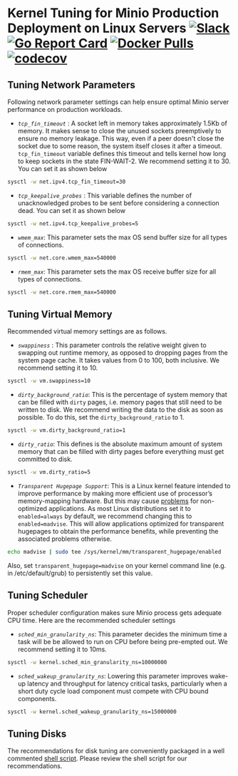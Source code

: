 # Kernel Tuning for Minio Production Deployment on Linux Servers [![Slack](https://slack.minio.io/slack?type=svg)](https://slack.minio.io) [![Go Report Card](https://goreportcard.com/badge/minio/minio)](https://goreportcard.com/report/minio/minio) [![Docker Pulls](https://img.shields.io/docker/pulls/minio/minio.svg?maxAge=604800)](https://hub.docker.com/r/minio/minio/) [![codecov](https://codecov.io/gh/minio/minio/branch/master/graph/badge.svg)](https://codecov.io/gh/minio/minio)

## Tuning Network Parameters

Following network parameter settings can help ensure optimal Minio server performance on production workloads.

- *`tcp_fin_timeout`* : A socket left in memory takes approximately 1.5Kb of memory. It makes sense to close the unused sockets preemptively to ensure no memory leakage. This way, even if a peer doesn't close the socket due to some reason, the system itself closes it after a timeout. `tcp_fin_timeout` variable defines this timeout and tells kernel how long to keep sockets in the state FIN-WAIT-2. We recommend setting it to 30. You can set it as shown below

```sh
sysctl -w net.ipv4.tcp_fin_timeout=30
```

- *`tcp_keepalive_probes`* : This variable defines the number of unacknowledged probes to be sent before considering a connection dead. You can set it as shown below

```sh
sysctl -w net.ipv4.tcp_keepalive_probes=5
```

- *`wmem_max`*: This parameter sets the max OS send buffer size for all types of connections.

```sh
sysctl -w net.core.wmem_max=540000
```

- *`rmem_max`*: This parameter sets the max OS receive buffer size for all types of connections.

```sh
sysctl -w net.core.rmem_max=540000
```

## Tuning Virtual Memory

Recommended virtual memory settings are as follows.

- *`swappiness`* : This parameter controls the relative weight given to swapping out runtime memory, as opposed to dropping pages from the system page cache. It takes values from 0 to 100, both inclusive. We recommend setting it to 10.

```sh
sysctl -w vm.swappiness=10
```

- *`dirty_background_ratio`*: This is the percentage of system memory that can be filled with `dirty` pages, i.e. memory pages that still need to be written to disk. We recommend writing the data to the disk as soon as possible. To do this, set the `dirty_background_ratio` to 1.

```sh
sysctl -w vm.dirty_background_ratio=1
```

- *`dirty_ratio`*: This defines is the absolute maximum amount of system memory that can be filled with dirty pages before everything must get committed to disk.

```sh
sysctl -w vm.dirty_ratio=5
```

- *`Transparent Hugepage Support`*: This is a Linux kernel feature intended to improve performance by making more efficient use of processor’s memory-mapping hardware. But this may cause [problems](https://blogs.oracle.com/linux/performance-issues-with-transparent-huge-pages-thp) for non-optimized applications. As most Linux distributions set it to `enabled=always` by default, we recommend changing this to `enabled=madvise`. This will allow applications optimized for transparent hugepages to obtain the performance benefits, while preventing the associated problems otherwise.

```sh
echo madvise | sudo tee /sys/kernel/mm/transparent_hugepage/enabled
```

Also, set `transparent_hugepage=madvise` on your kernel command line (e.g. in /etc/default/grub) to persistently set this value.

## Tuning Scheduler

Proper scheduler configuration makes sure Minio process gets adequate CPU time. Here are the recommended scheduler settings

- *`sched_min_granularity_ns`*: This parameter decides the minimum time a task will be be allowed to run on CPU before being pre-empted out. We recommend setting it to 10ms.

```sh
sysctl -w kernel.sched_min_granularity_ns=10000000
```

- *`sched_wakeup_granularity_ns`*: Lowering this parameter improves wake-up latency and throughput for latency critical tasks, particularly when a short duty cycle load component must compete with CPU bound components.

```sh
sysctl -w kernel.sched_wakeup_granularity_ns=15000000
```

## Tuning Disks

The recommendations for disk tuning are conveniently packaged in a well commented [shell script](https://github.com/scriptburn/minio/blob/master/docs/deployment/kernel-tuning/disk-tuning.sh). Please review the shell script for our recommendations.
